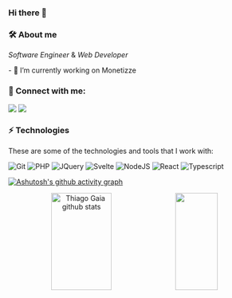 ### Hi there 👋
### 🛠 About me
<p>
  <em>
   Software Engineer
  </em>  
  &
  <em>
    Web Developer
  </em>  
</p>
- 🔭 I’m currently working on Monetizze

### 👥 Connect with me:
<p align="left">
<a href="https://www.linkedin.com/in/thiagogaia"><img src="https://img.shields.io/badge/-Thiago%20Gaia-333333?style=white&logo=linkedin"/></a>
<a href="mailto:thiagogaia@gmail.com"><img src="https://img.shields.io/badge/-thiagogaia@gmail.com-333333?style=white&logo=gmail"/></a>
</p>

### ⚡ Technologies

These are some of the technologies and tools that I work with:

  ![Git](https://img.shields.io/badge/-Git-333333?style=flat&logo=git)
  ![PHP](https://img.shields.io/badge/-PHP-333333?style=flat&logo=php)
  ![JQuery](https://img.shields.io/badge/-jquery-333333?style=flat&logo=jquery)
  ![Svelte](https://img.shields.io/badge/-Svelte-333333?style=flat&logo=svelte)
  ![NodeJS](https://img.shields.io/badge/-NodeJS-333333?style=flat&logo=node.js)
  ![React](https://img.shields.io/badge/-React-333333?style=flat&logo=react)
  ![Typescript](https://img.shields.io/badge/-Typescript-333333?style=flat&logo=typescript)

[![Ashutosh's github activity graph](https://github-readme-activity-graph.cyclic.app/graph?username=thiagogaia&bg_color=22272e&color=ffffff&line=ff0038&point=fffafa&area=true&hide_border=true)](https://github.com/ashutosh00710/github-readme-activity-graph)

<div align="center">  
  <img width="49%" height="195px" src="https://github-readme-stats.vercel.app/api?username=thiagogaia&show_icons=true&count_private=true&hide_border=true&title_color=00bfbf&icon_color=00bfbf&text_color=c9d1d9&bg_color=0d1117" alt="Thiago Gaia github stats" /> 
  <img width="41%" height="195px" src="https://github-readme-stats.vercel.app/api/top-langs/?username=thiagogaia&layout=compact&theme=transparent&hide_border=true&title_color=00bfbf&text_color=00bfbf&bg_color=0d1117" />
</div>
<!--
**thiagogaia/thiagogaia** is a ✨ _special_ ✨ repository because its `README.md` (this file) appears on your GitHub profile.

Here are some ideas to get you started:

- 🔭 I’m currently working on ...
- 🌱 I’m currently learning ...
- 👯 I’m looking to collaborate on ...
- 🤔 I’m looking for help with ...
- 💬 Ask me about ...
- 📫 How to reach me: ...
- 😄 Pronouns: ...
- ⚡ Fun fact: ...
-->
